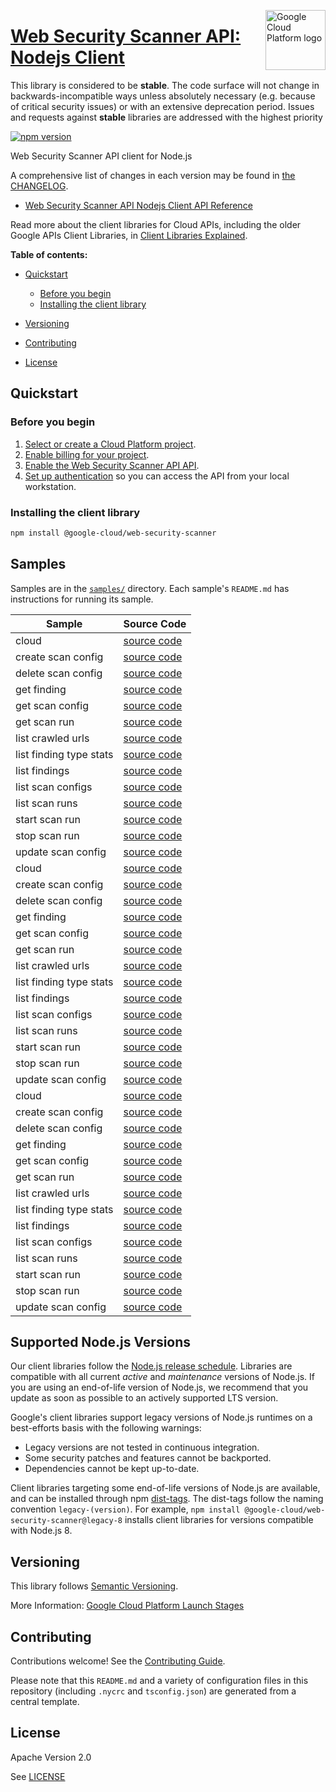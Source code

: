 [//]: # "This README.md file is auto-generated, all changes to this file will be lost."
[//]: # "The comments you see below are used to generate those parts of the template in later states."
<img src="https://avatars2.githubusercontent.com/u/2810941?v=3&s=96" alt="Google Cloud Platform logo" title="Google Cloud Platform" align="right" height="96" width="96"/>

# [Web Security Scanner API: Nodejs Client][homepage]

This library is considered to be **stable**. The code surface will not change in backwards-incompatible ways
unless absolutely necessary (e.g. because of critical security issues) or with
an extensive deprecation period. Issues and requests against **stable** libraries
are addressed with the highest priority

[![npm version](https://img.shields.io/npm/v/@google-cloud/web-security-scanner.svg)](https://www.npmjs.org/package/@google-cloud/web-security-scanner)

Web Security Scanner API client for Node.js

[//]: # "partials.introduction"

A comprehensive list of changes in each version may be found in
[the CHANGELOG][homepage_changelog].

* [Web Security Scanner API Nodejs Client API Reference](https://cloud.google.com/nodejs/docs/reference/websecurityscanner/latest)


Read more about the client libraries for Cloud APIs, including the older
Google APIs Client Libraries, in [Client Libraries Explained][explained].

[explained]: https://cloud.google.com/apis/docs/client-libraries-explained

**Table of contents:**

* [Quickstart](#quickstart)
  * [Before you begin](#before-you-begin)
  * [Installing the client library](#installing-the-client-library)

* [Versioning](#versioning)
* [Contributing](#contributing)
* [License](#license)

## Quickstart
### Before you begin

1.  [Select or create a Cloud Platform project][projects].
1.  [Enable billing for your project][billing].
1.  [Enable the Web Security Scanner API API][enable_api].
1.  [Set up authentication][auth] so you can access the
    API from your local workstation.
### Installing the client library

```bash
npm install @google-cloud/web-security-scanner
```

[//]: # "partials.body"

## Samples

Samples are in the [`samples/`][homepage_samples] directory. Each sample's `README.md` has instructions for running its sample.

| Sample                      | Source Code                       |
| --------------------------- | --------------------------------- |
| cloud | [source code](https://github.com/googleapis/google-cloud-node/blob/main/packages/google-cloud-websecurityscanner/samples/generated/v1/snippet_metadata_google.cloud.websecurityscanner.v1.json) |
| create scan config | [source code](https://github.com/googleapis/google-cloud-node/blob/main/packages/google-cloud-websecurityscanner/samples/generated/v1/web_security_scanner.create_scan_config.js) |
| delete scan config | [source code](https://github.com/googleapis/google-cloud-node/blob/main/packages/google-cloud-websecurityscanner/samples/generated/v1/web_security_scanner.delete_scan_config.js) |
| get finding | [source code](https://github.com/googleapis/google-cloud-node/blob/main/packages/google-cloud-websecurityscanner/samples/generated/v1/web_security_scanner.get_finding.js) |
| get scan config | [source code](https://github.com/googleapis/google-cloud-node/blob/main/packages/google-cloud-websecurityscanner/samples/generated/v1/web_security_scanner.get_scan_config.js) |
| get scan run | [source code](https://github.com/googleapis/google-cloud-node/blob/main/packages/google-cloud-websecurityscanner/samples/generated/v1/web_security_scanner.get_scan_run.js) |
| list crawled urls | [source code](https://github.com/googleapis/google-cloud-node/blob/main/packages/google-cloud-websecurityscanner/samples/generated/v1/web_security_scanner.list_crawled_urls.js) |
| list finding type stats | [source code](https://github.com/googleapis/google-cloud-node/blob/main/packages/google-cloud-websecurityscanner/samples/generated/v1/web_security_scanner.list_finding_type_stats.js) |
| list findings | [source code](https://github.com/googleapis/google-cloud-node/blob/main/packages/google-cloud-websecurityscanner/samples/generated/v1/web_security_scanner.list_findings.js) |
| list scan configs | [source code](https://github.com/googleapis/google-cloud-node/blob/main/packages/google-cloud-websecurityscanner/samples/generated/v1/web_security_scanner.list_scan_configs.js) |
| list scan runs | [source code](https://github.com/googleapis/google-cloud-node/blob/main/packages/google-cloud-websecurityscanner/samples/generated/v1/web_security_scanner.list_scan_runs.js) |
| start scan run | [source code](https://github.com/googleapis/google-cloud-node/blob/main/packages/google-cloud-websecurityscanner/samples/generated/v1/web_security_scanner.start_scan_run.js) |
| stop scan run | [source code](https://github.com/googleapis/google-cloud-node/blob/main/packages/google-cloud-websecurityscanner/samples/generated/v1/web_security_scanner.stop_scan_run.js) |
| update scan config | [source code](https://github.com/googleapis/google-cloud-node/blob/main/packages/google-cloud-websecurityscanner/samples/generated/v1/web_security_scanner.update_scan_config.js) |
| cloud | [source code](https://github.com/googleapis/google-cloud-node/blob/main/packages/google-cloud-websecurityscanner/samples/generated/v1alpha/snippet_metadata_google.cloud.websecurityscanner.v1alpha.json) |
| create scan config | [source code](https://github.com/googleapis/google-cloud-node/blob/main/packages/google-cloud-websecurityscanner/samples/generated/v1alpha/web_security_scanner.create_scan_config.js) |
| delete scan config | [source code](https://github.com/googleapis/google-cloud-node/blob/main/packages/google-cloud-websecurityscanner/samples/generated/v1alpha/web_security_scanner.delete_scan_config.js) |
| get finding | [source code](https://github.com/googleapis/google-cloud-node/blob/main/packages/google-cloud-websecurityscanner/samples/generated/v1alpha/web_security_scanner.get_finding.js) |
| get scan config | [source code](https://github.com/googleapis/google-cloud-node/blob/main/packages/google-cloud-websecurityscanner/samples/generated/v1alpha/web_security_scanner.get_scan_config.js) |
| get scan run | [source code](https://github.com/googleapis/google-cloud-node/blob/main/packages/google-cloud-websecurityscanner/samples/generated/v1alpha/web_security_scanner.get_scan_run.js) |
| list crawled urls | [source code](https://github.com/googleapis/google-cloud-node/blob/main/packages/google-cloud-websecurityscanner/samples/generated/v1alpha/web_security_scanner.list_crawled_urls.js) |
| list finding type stats | [source code](https://github.com/googleapis/google-cloud-node/blob/main/packages/google-cloud-websecurityscanner/samples/generated/v1alpha/web_security_scanner.list_finding_type_stats.js) |
| list findings | [source code](https://github.com/googleapis/google-cloud-node/blob/main/packages/google-cloud-websecurityscanner/samples/generated/v1alpha/web_security_scanner.list_findings.js) |
| list scan configs | [source code](https://github.com/googleapis/google-cloud-node/blob/main/packages/google-cloud-websecurityscanner/samples/generated/v1alpha/web_security_scanner.list_scan_configs.js) |
| list scan runs | [source code](https://github.com/googleapis/google-cloud-node/blob/main/packages/google-cloud-websecurityscanner/samples/generated/v1alpha/web_security_scanner.list_scan_runs.js) |
| start scan run | [source code](https://github.com/googleapis/google-cloud-node/blob/main/packages/google-cloud-websecurityscanner/samples/generated/v1alpha/web_security_scanner.start_scan_run.js) |
| stop scan run | [source code](https://github.com/googleapis/google-cloud-node/blob/main/packages/google-cloud-websecurityscanner/samples/generated/v1alpha/web_security_scanner.stop_scan_run.js) |
| update scan config | [source code](https://github.com/googleapis/google-cloud-node/blob/main/packages/google-cloud-websecurityscanner/samples/generated/v1alpha/web_security_scanner.update_scan_config.js) |
| cloud | [source code](https://github.com/googleapis/google-cloud-node/blob/main/packages/google-cloud-websecurityscanner/samples/generated/v1beta/snippet_metadata_google.cloud.websecurityscanner.v1beta.json) |
| create scan config | [source code](https://github.com/googleapis/google-cloud-node/blob/main/packages/google-cloud-websecurityscanner/samples/generated/v1beta/web_security_scanner.create_scan_config.js) |
| delete scan config | [source code](https://github.com/googleapis/google-cloud-node/blob/main/packages/google-cloud-websecurityscanner/samples/generated/v1beta/web_security_scanner.delete_scan_config.js) |
| get finding | [source code](https://github.com/googleapis/google-cloud-node/blob/main/packages/google-cloud-websecurityscanner/samples/generated/v1beta/web_security_scanner.get_finding.js) |
| get scan config | [source code](https://github.com/googleapis/google-cloud-node/blob/main/packages/google-cloud-websecurityscanner/samples/generated/v1beta/web_security_scanner.get_scan_config.js) |
| get scan run | [source code](https://github.com/googleapis/google-cloud-node/blob/main/packages/google-cloud-websecurityscanner/samples/generated/v1beta/web_security_scanner.get_scan_run.js) |
| list crawled urls | [source code](https://github.com/googleapis/google-cloud-node/blob/main/packages/google-cloud-websecurityscanner/samples/generated/v1beta/web_security_scanner.list_crawled_urls.js) |
| list finding type stats | [source code](https://github.com/googleapis/google-cloud-node/blob/main/packages/google-cloud-websecurityscanner/samples/generated/v1beta/web_security_scanner.list_finding_type_stats.js) |
| list findings | [source code](https://github.com/googleapis/google-cloud-node/blob/main/packages/google-cloud-websecurityscanner/samples/generated/v1beta/web_security_scanner.list_findings.js) |
| list scan configs | [source code](https://github.com/googleapis/google-cloud-node/blob/main/packages/google-cloud-websecurityscanner/samples/generated/v1beta/web_security_scanner.list_scan_configs.js) |
| list scan runs | [source code](https://github.com/googleapis/google-cloud-node/blob/main/packages/google-cloud-websecurityscanner/samples/generated/v1beta/web_security_scanner.list_scan_runs.js) |
| start scan run | [source code](https://github.com/googleapis/google-cloud-node/blob/main/packages/google-cloud-websecurityscanner/samples/generated/v1beta/web_security_scanner.start_scan_run.js) |
| stop scan run | [source code](https://github.com/googleapis/google-cloud-node/blob/main/packages/google-cloud-websecurityscanner/samples/generated/v1beta/web_security_scanner.stop_scan_run.js) |
| update scan config | [source code](https://github.com/googleapis/google-cloud-node/blob/main/packages/google-cloud-websecurityscanner/samples/generated/v1beta/web_security_scanner.update_scan_config.js) |


## Supported Node.js Versions

Our client libraries follow the [Node.js release schedule](https://github.com/nodejs/release#release-schedule).
Libraries are compatible with all current _active_ and _maintenance_ versions of
Node.js.
If you are using an end-of-life version of Node.js, we recommend that you update
as soon as possible to an actively supported LTS version.

Google's client libraries support legacy versions of Node.js runtimes on a
best-efforts basis with the following warnings:

* Legacy versions are not tested in continuous integration.
* Some security patches and features cannot be backported.
* Dependencies cannot be kept up-to-date.

Client libraries targeting some end-of-life versions of Node.js are available, and
can be installed through npm [dist-tags](https://docs.npmjs.com/cli/dist-tag).
The dist-tags follow the naming convention `legacy-(version)`.
For example, `npm install @google-cloud/web-security-scanner@legacy-8` installs client libraries
for versions compatible with Node.js 8.

## Versioning

This library follows [Semantic Versioning](http://semver.org/).

More Information: [Google Cloud Platform Launch Stages][launch_stages]

[launch_stages]: https://cloud.google.com/terms/launch-stages

## Contributing

Contributions welcome! See the [Contributing Guide](https://github.com/googleapis/google-cloud-node/blob/main/packages/google-cloud-websecurityscanner/CONTRIBUTING.md).

Please note that this `README.md`
and a variety of configuration files in this repository (including `.nycrc` and `tsconfig.json`)
are generated from a central template.

## License

Apache Version 2.0

See [LICENSE](https://github.com/googleapis/google-cloud-node/blob/main/packages/google-cloud-websecurityscanner/LICENSE)

[shell_img]: https://gstatic.com/cloudssh/images/open-btn.png
[projects]: https://console.cloud.google.com/project
[billing]: https://support.google.com/cloud/answer/6293499#enable-billing
[enable_api]: https://console.cloud.google.com/flows/enableapi?apiid=websecurityscanner.googleapis.com
[auth]: https://cloud.google.com/docs/authentication/external/set-up-adc-local
[homepage_samples]: https://github.com/googleapis/google-cloud-node/blob/main/packages/google-cloud-websecurityscanner/samples
[homepage_changelog]: https://github.com/googleapis/google-cloud-node/blob/main/packages/google-cloud-websecurityscanner/CHANGELOG.md
[homepage]: https://github.com/googleapis/google-cloud-node/blob/main/packages/google-cloud-websecurityscanner
